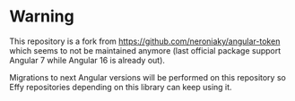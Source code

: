 # Warning
This repository is a fork from https://github.com/neroniaky/angular-token which seems to not be maintained anymore (last official package support Angular 7 while Angular 16 is already out).

Migrations to next Angular versions will be performed on this repository so Effy repositories depending on this library can keep using it.